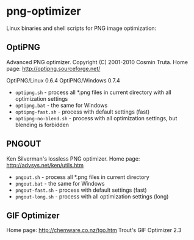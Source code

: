 png-optimizer
=============

Linux binaries and shell scripts for PNG image optimization:

OptiPNG
-------

Advanced PNG optimizer. Copyright (C) 2001-2010 Cosmin Truta.
Home page: http://optipng.sourceforge.net/

OptiPNG/Linux 0.6.4
OptiPNG/Windows 0.7.4

- `optipng.sh` - process all *.png files in current directory with all optimization settings
- `optipng.bat` - the same for Windows
- `optipng-fast.sh` - process with default settings (fast)
- `optipng-no-blend.sh` - process with all optimization settings, but blending is forbidden

PNGOUT
------

Ken Silverman's lossless PNG optimizer.
Home page: http://advsys.net/ken/utils.htm

- `pngout.sh` - process all *.png files in current directory
- `pngout.bat` - the same for Windows
- `pngout-fast.sh` - process with default settings (fast)
- `pngout-long.sh` - process with all optimization settings (long)

GIF Optimizer
-------------

Home page: http://chemware.co.nz/tgo.htm
Trout's GIF Optimizer 2.3
